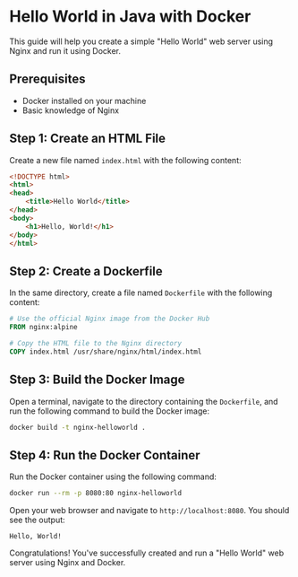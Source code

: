 # Hello World in Java with Docker
This guide will help you create a simple "Hello World" web server using Nginx and run it using Docker.

## Prerequisites

- Docker installed on your machine
- Basic knowledge of Nginx

## Step 1: Create an HTML File

Create a new file named `index.html` with the following content:

```html
<!DOCTYPE html>
<html>
<head>
    <title>Hello World</title>
</head>
<body>
    <h1>Hello, World!</h1>
</body>
</html>
```

## Step 2: Create a Dockerfile

In the same directory, create a file named `Dockerfile` with the following content:

```Dockerfile
# Use the official Nginx image from the Docker Hub
FROM nginx:alpine

# Copy the HTML file to the Nginx directory
COPY index.html /usr/share/nginx/html/index.html
```

## Step 3: Build the Docker Image

Open a terminal, navigate to the directory containing the `Dockerfile`, and run the following command to build the Docker image:

```sh
docker build -t nginx-helloworld .
```

## Step 4: Run the Docker Container

Run the Docker container using the following command:

```sh
docker run --rm -p 8080:80 nginx-helloworld
```

Open your web browser and navigate to `http://localhost:8080`. You should see the output:

```
Hello, World!
```

Congratulations! You've successfully created and run a "Hello World" web server using Nginx and Docker.
